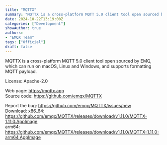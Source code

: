 ```yaml
---
title: "MQTTX"
summary: "MQTTX is a cross-platform MQTT 5.0 client tool open sourced by EMQ, which can run on macOS, Linux and Windows, and supports formatting MQTT payload."
date: 2024-10-22T13:19:00Z
categories: ["Development"]
showAuthor: true
authors:
- "EMQX Team"
tags: ["Official"]
draft: false
---
```


MQTTX is a cross-platform MQTT 5.0 client tool open sourced by EMQ, which can run on macOS, Linux and Windows, and supports formatting MQTT payload.

License: Apache-2.0

Web page: <https://mqttx.app>  
Source code: <https://github.com/emqx/MQTTX>

Report the bug: <https://github.com/emqx/MQTTX/issues/new>  
Download:   x86_64: <https://github.com/emqx/MQTTX/releases/download/v1.11.0/MQTTX-1.11.0.AppImage>  
            arm64: <https://github.com/emqx/MQTTX/releases/download/v1.11.0/MQTTX-1.11.0-arm64.AppImage>

